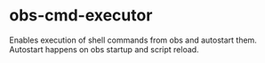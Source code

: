 # obs-cmd-executor
Enables execution of shell commands from obs and autostart them. Autostart happens on obs startup and script reload.
